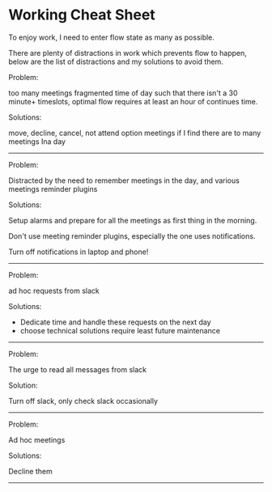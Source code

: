 # Working Cheat Sheet

To enjoy work, I need to enter flow state as many as possible. 

There are plenty of distractions in work which prevents flow to happen, below are the list of distractions and my solutions to avoid them. 


Problem: 

too many meetings fragmented time of day such that there isn't a 30 minute+ timeslots, optimal flow requires at least an hour of continues time. 

Solutions:

move, decline, cancel, not attend option meetings if I find there are to many meetings Ina day

----

Problem: 

Distracted by the need to remember meetings in the day, and various meetings reminder plugins

Solutions:

Setup alarms and prepare for all the meetings as first thing in the morning. 

Don't use meeting reminder plugins, especially the one uses notifications.

Turn off notifications in laptop and phone! 

----

Problem:

ad hoc requests from slack

Solutions:

- Dedicate time and handle these requests on the next day
- choose technical solutions require least 
future maintenance

----

Problem:

The urge to read all messages from slack

Solution:

Turn off slack, only check slack occasionally

----

Problem:

Ad hoc meetings

Solutions:

Decline them

----
